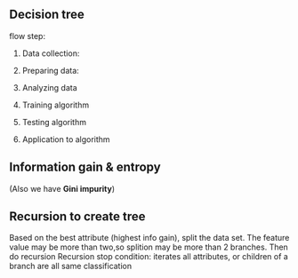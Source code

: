 ## Decision tree

flow step:
1. Data collection:
	
2. Preparing data:

3. Analyzing data

4. Training algorithm

5. Testing algorithm

6. Application to algorithm

## Information gain & entropy
(Also we have <b>Gini impurity</b>)

## Recursion to create tree
Based on the best attribute (highest info gain), split the data set.
The feature value may be more than two,so splition may be more than 2 branches.
Then do recursion
Recursion stop condition: iterates all attributes, or children of a branch are all same classification


